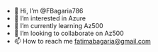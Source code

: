 - 👋 Hi, I’m @FBagaria786
- 👀 I’m interested in Azure 
- 🌱 I’m currently learning Az500
- 💞️ I’m looking to collaborate on Az500 
- 📫 How to reach me fatimabagaria@gmail.com

<!---
FBagaria786/FBagaria786 is a ✨ special ✨ repository because its `README.md` (this file) appears on your GitHub profile.
You can click the Preview link to take a look at your changes.
--->
